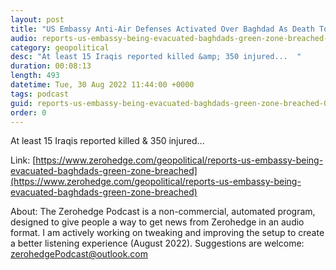 ```yaml
---
layout: post
title: "US Embassy Anti-Air Defenses Activated Over Baghdad As Death Toll Rises In Night Of Chaos"
audio: reports-us-embassy-being-evacuated-baghdads-green-zone-breached-4
category: geopolitical
desc: "At least 15 Iraqis reported killed &amp; 350 injured...  "
duration: 00:08:13
length: 493
datetime: Tue, 30 Aug 2022 11:44:00 +0000
tags: podcast
guid: reports-us-embassy-being-evacuated-baghdads-green-zone-breached-0
order: 0
---
```

At least 15 Iraqis reported killed &amp; 350 injured...  

Link: [https://www.zerohedge.com/geopolitical/reports-us-embassy-being-evacuated-baghdads-green-zone-breached](https://www.zerohedge.com/geopolitical/reports-us-embassy-being-evacuated-baghdads-green-zone-breached)

About: The Zerohedge Podcast is a non-commercial, automated program, designed to give people a way to get news from Zerohedge in an audio format.  I am actively working on tweaking and improving the setup to create a better listening experience (August 2022).  Suggestions are welcome: [zerohedgePodcast@outlook.com](mailto:zerohedgePodcast@outlook.com)